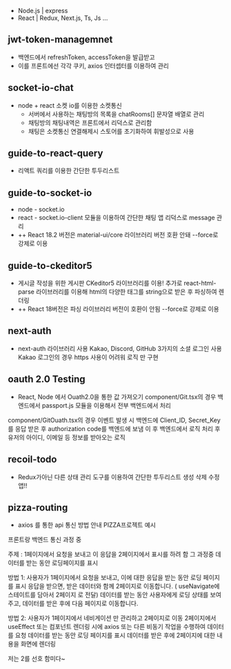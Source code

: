 - Node.js | express
- React | Redux, Next.js, Ts, Js ...

## jwt-token-managemnet

- 백엔드에서 refreshToken, accessToken을 발급받고
- 이를 프론트에선 각각 쿠키, axios 인터셉터를 이용하여 관리

## socket-io-chat

- node + react 소켓 io를 이용한 소켓통신
  - 서버에서 사용하는 채팅방의 목록을 chatRooms[] 문자열 배열로 관리
  - 채팅방의 채팅내역은 프론트에서 리덕스로 관리함
  - 채팅은 소켓통신 연결해제시 스토어를 초기화하여 휘발성으로 사용

## guide-to-react-query

- 리액트 쿼리를 이용한 간단한 투두리스트

## guide-to-socket-io

- node - socket.io
- react - socket.io-client
  모듈을 이용하여 간단한 채팅 앱
  리덕스로 message 관리
- ++ React 18.2 버전은 material-ui/core 라이브러리 버전 호환 안돼 --force로 강제로 이용

## guide-to-ckeditor5

- 게시글 작성을 위한 게시판 CKeditor5 라이브러리를 이용!
  추가로 react-html-parse 라이브러리를 이용해 html의 다양한 태그를
  string으로 받은 후 파싱하여 렌더링
- ++ React 18버전은 파싱 라이브러리 버전이 호환이 안됨 --force로 강제로 이용

## next-auth

- next-auth 라이브러리 사용
  Kakao, Discord, GitHub 3가지의 소셜 로그인 사용  
  Kakao 로그인의 경우 https 사용이 어려워 로직 만 구현

## oauth 2.0 Testing

- React, Node 에서 Ouath2.0을 통한 값 가져오기
  component/Git.tsx의 경우
  백엔드에서 passport.js 모듈을 이용해서
  전부 백엔드에서 처리

component/GitOuath.tsx의 경우
이벤트 발생 시 백엔드에 Client_ID, Secret_Key를 응답 받은 후
authorization code를 백엔드에 보냄
이 후 백엔드에서 로직 처리 후 유저의 아이디, 이메일 등 정보를 받아오는 로직

## recoil-todo

- Redux가아닌 다른 상태 관리 도구를 이용하여
  간단한 투두리스트 생성 삭제 수정 앱!!

## pizza-routing

- axios 를 통한 api 통신 방법 안내
  PIZZA프로젝트 예시

프론트랑 백엔드 통신 과정 중

주제 : 1페이지에서 요청을 보내고 이 응답을 2페이지에서 표시를 하려 함
그 과정중 데이터를 받는 동안 로딩페이지를 표시

방법 1: 사용자가 1페이지에서 요청을 보내고, 이에 대한 응답을 받는 동안 로딩 페이지를 표시
응답을 받으면, 받은 데이터와 함께 2페이지로 이동합니다. ( useNavigate에 스테이트를 담아서 2페이지 로 전달)
데이터를 받는 동안 사용자에게 로딩 상태를 보여주고, 데이터를 받은 후에 다음 페이지로 이동합니다.

방법 2: 사용자가 1페이지에서 네비게이션 만 관리하고 2페이지로 이동
2페이지에서 useEffect 또는 컴포넌트 렌더링 시에 axios 또는 다른 비동기 작업을 수행하여 데이터를 요청
데이터를 받는 동안 로딩 페이지를 표시
데이터를 받은 후에 2페이지에 대한 내용을 화면에 렌더링

저는 2를 선호 함미다~
